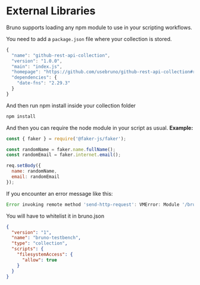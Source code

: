 # External Libraries

Bruno supports loading any npm module to use in your scripting workflows.

You need to add a `package.json` file where your collection is stored.
```javascript
{
  "name": "github-rest-api-collection",
  "version": "1.0.0",
  "main": "index.js",
  "homepage": "https://github.com/usebruno/github-rest-api-collection#readme",
  "dependencies": {
    "date-fns": "2.29.3"
  }
}
```

And then run npm install inside your collection folder
```bash
npm install
```

And then you can require the node module in your script as usual.
**Example:**
```javascript
const { faker } = require('@faker-js/faker');

const randomName = faker.name.fullName();
const randomEmail = faker.internet.email();

req.setBody({
  name: randomName,
  email: randomEmail
});
```

If you encounter an error message like this:
```javascript
Error invoking remote method 'send-http-request': VMError: Module '/bruno/packages/bruno-electron/fs' is not allowed to be required. The path is outside the border!
```
You will have to whitelist it in bruno.json
```json
{
  "version": "1",
  "name": "bruno-testbench",
  "type": "collection",
  "scripts": {
    "filesystemAccess": {
      "allow": true
    }
  }
}
```
